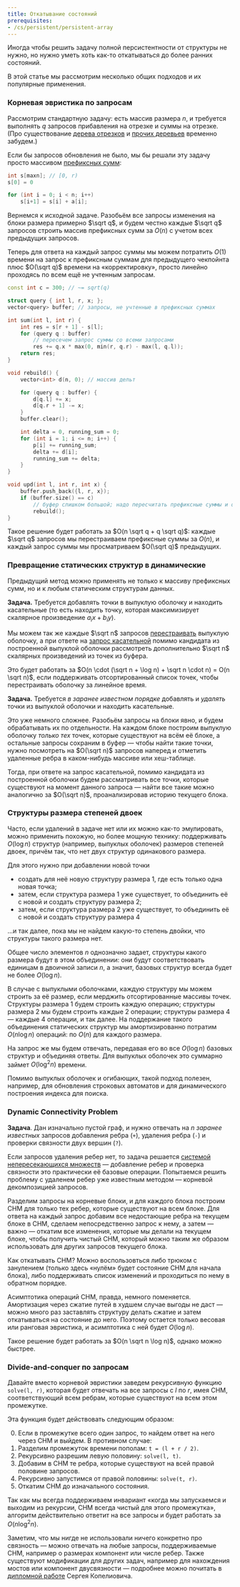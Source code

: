 ```yaml
---
title: Откатывание состояний
prerequisites:
- /cs/persistent/persistent-array
---
```



Иногда чтобы решить задачу полной персистентности от структуры не нужно, но нужно уметь хоть как-то откатываться до более ранних состояний.

В этой статье мы рассмотрим несколько общих подходов и их популярные применения.

### Корневая эвристика по запросам

Рассмотрим стандартную задачу: есть массив размера $n$, и требуется выполнять $q$ запросов прибавления на отрезке и суммы на отрезке. (Про существование [дерева отрезков](/cs/segment-tree) и [прочих деревьев](/cs/range-queries) временно забудем.)

Если бы запросов обновления не было, мы бы решали эту задачу просто массивом [префиксных сумм](/cs/range-queries/prefix-sum):

```c++
int s[maxn]; // [0, r)
s[0] = 0

for (int i = 0; i < n; i++)
    s[i+1] = s[i] + a[i];
```

Вернемся к исходной задаче. Разобьём все запросы изменения на блоки размера примерно $\sqrt q$, и будем честно каждые $\sqrt q$ запросов строить массив префиксных сумм за $O(n)$ с учетом всех предыдущих запросов.

Теперь для ответа на каждый запрос суммы мы можем потратить $O(1)$ времени на запрос к префиксным суммам для предыдущего чекпойнта плюс $O(\sqrt q)$ времени на «корректировку», просто линейно проходясь по всем ещё не учтенным запросам.

```c++
const int c = 300; // ~= sqrt(q)

struct query { int l, r, x; };
vector<query> buffer; // запросы, не учтенные в префиксных суммах

int sum(int l, int r) {
    int res = s[r + 1] - s[l];
    for (query q : buffer)
        // пересечем запрос суммы со всеми запросами
        res += q.x * max(0, min(r, q.r) - max(l, q.l));
    return res;
}

void rebuild() {
    vector<int> d(n, 0); // массив дельт

    for (query q : buffer) {
        d[q.l] += x;
        d[q.r + 1] -= x;
    }
    buffer.clear();

    int delta = 0, running_sum = 0;
    for (int i = 1; i <= n; i++) {
        p[i] += running_sum;
        delta += d[i];
        running_sum += delta;
    }
}

void upd(int l, int r, int x) {
    buffer.push_back({l, r, x});
    if (buffer.size() == c)
        // буфер слишком большой; надо пересчитать префиксные суммы и очистить его
        rebuild();
}
```

Такое решение будет работать за $O(n \sqrt q + q \sqrt q)$: каждые $\sqrt q$ запросов мы перестраиваем префиксные суммы за $O(n)$, и каждый запрос суммы мы просматриваем $O(\sqrt q)$ предыдущих.

### Превращение статических структур в динамические

Предыдущий метод можно применять не только к массиву префиксных сумм, но и к любым статическим структурам данных.

**Задача.** Требуется добавлять точки в выпуклую оболочку и находить касательные (то есть находить точку, которая максимизирует скалярное произведение $a_i x + b_i y$).

Мы можем так же каждые $\sqrt n$ запросов [перестраивать](/cs/convex-hulls) выпуклую оболочку, а при ответе на [запрос касательной](/cs/convex-hulls/hull-applications) помимо кандидата из построенной выпуклой оболочки рассмотреть дополнительно $\sqrt n$ скалярных произведений из точек из буфера.

Это будет работать за $O(n \cdot (\sqrt n + \log n) + \sqrt n \cdot n) = O(n \sqrt n)$, если поддерживать отсортированный список точек, чтобы перестраивать оболочку за линейное время.

**Задача.** Требуется *в заранее известном порядке* добавлять и *удалять* точки из выпуклой оболочки и находить касательные.

Это уже немного сложнее. Разобьём запросы на блоки явно, и будем обрабатывать их по отдельности. На каждом блоке построим выпуклую оболочку *только тех* точек, которые существуют на всём её блоке, а остальные запросы сохраним в буфер — чтобы найти такие точки, нужно посмотреть на $O(\sqrt n)$ запросов наперед и отметить удаленные ребра в каком-нибудь массиве или хеш-таблице.

Тогда, при ответе на запрос касательной, помимо кандидата из построенной оболочки будем рассматривать все точки, которые существуют на момент данного запроса — найти все такие можно аналогично за $O(\sqrt n)$, проанализировав историю текущего блока.

### Структуры размера степеней двоек

Часто, если удалений в задаче нет или их можно как-то эмулировать, можно применить похожую, но более мощную технику: поддерживать $O(\log n)$ структур (например, выпуклых оболочек) размеров степеней двоек, причём так, что нет двух структур одинакового размера.

Для этого нужно при добавлении новой точки

- создать для неё новую структуру размера 1, где есть только одна новая точка;
- затем, если структура размера 1 уже существует, то объединить её с новой и создать структуру размера 2;
- затем, если структура размера 2 уже существует, то объединить её с новой и создать структуру размера 4

…и так далее, пока мы не найдем какую-то степень двойки, что структуры такого размера нет.

Общее число элементов $n$ однозначно задает, структуры какого размера будут в этом объединении: они будут соответствовать единицам в двоичной записи $n$, а значит, базовых структур всегда будет не более $O(\log n)$.

В случае с выпуклыми оболочками, каждую структуру мы можем строить за её размер, если мерджить отсортированные массивы точек. Структуры размера 1 будем строить каждую операцию; структуры размера 2 мы будем строить каждые 2 операции; структуры размера 4 — каждые 4 операции, и так далее. На поддержание такого объединения статических структур мы амортизированно потратим $O(n \log n)$ операций: по $O(n)$ для каждого размера.

На запрос же мы будем отвечать, передавая его во все $O(\log n)$ базовых структур и объединяя ответы. Для выпуклых оболочек это суммарно займет $O(\log^2 n)$ времени.

Помимо выпуклых оболочек и огибающих, такой подход полезен, например, для обновления строковых автоматов и для динамического построения индекса для поиска.

### Dynamic Connectivity Problem

**Задача**. Дан изначально пустой граф, и нужно отвечать на $n$ *заранее известных* запросов добавления ребра (`+`), удаления ребра (`-`) и проверки связности двух вершин (`?`).

Если запросов удаления ребер нет, то задача решается [системой непересекающихся множеств](/cs/set-structures/dsu) — добавление ребер и проверка связности это практически её базовые операции. Попытаемся решить проблему с удаленем ребер уже известным методом — корневой декомпозицией запросов.

Разделим запросы на корневые блоки, и для каждого блока построим СНМ для только тех ребер, которые существуют на всем блоке. Для ответа на каждый запрос добавим все недостающие ребра на текущем блоке в СНМ, сделаем непосредственно запрос к нему, а затем — важно — откатим все изменения, которые мы делали на текущем блоке, чтобы получить чистый СНМ, который можно таким же образом использовать для других запросов текущего блока.

Как откатывать СНМ? Можно воспользовться либо трюком с занулением (только здесь «нулём» будет состояние СНМ для начала блока), либо поддерживать список изменений и проходиться по нему в обратном порядке.

Асимптотика операций СНМ, правда, немного поменяется. Амортизация через сжатие путей в худшем случае выгоды не даст — можно много раз заставлять структуру делать сжатие и затем откатываться на состояние до него. Поэтому остается только весовая или ранговая эвристика, и асимптотика с ней будет $O(\log n)$.

Такое решение будет работать за $O(n \sqrt n \log n)$, однако можно быстрее.

### Divide-and-conquer по запросам

Давайте вместо корневой эвристики заведем рекурсивную функцию `solve(l, r)`, которая будет отвечать на все запросы с $l$ по $r$, имея СНМ, соответствующий всем ребрам, которые существуют на всем этом промежутке.

Эта функция будет действовать следующим образом:

0. Если в промежутке всего один запрос, то найдем ответ на него через СНМ и выйдем. В противном случае:
1. Разделим промежуток времени пополам: `t = (l + r / 2)`.
2. Рекурсивно разрешим левую половину: `solve(l, t)`.
3. Добавим в СНМ те ребра, которые существуют на всей правой половине запросов.
4. Рекурсивно запустимся от правой половины: `solve(t, r)`.
5. Откатим СНМ до изначального состояния.

Так как мы всегда поддерживаем инвариант «когда мы запускаемся и выходим из рекурсии, СНМ всегда чистый для этого промежутка», алгоритм действительно ответит на все запросы и будет работать за $O(n \log^2 n)$.

Заметим, что мы нигде не использовали ничего конкретно про связность — можно отвечать на любые запросы, поддерживаемые СНМ, например о размерах компонент или числе ребер. Также существуют модификации для других задач, например для нахождения мостов или компонент двусвязности — подробнее можно почитать в [дипломной работе](http://se.math.spbu.ru/SE/diploma/2012/s/Kopeliovich_diploma.pdf) Сергея Копелиовича.
